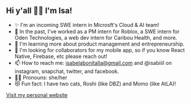 ## Hi y'all 👋🏽 I'm Isa!

- ✨ I'm an incoming SWE intern in Microsft's Cloud & AI team!
- 📜 In the past, I've worked as a PM intern for Roblox, a SWE intern for Oden Technologies, a web dev intern for Caribou Health, and more.
- 🌱 I'm learning more about product management and entrepreneurship.
- 👯 I'm looking for collaborators for my mobile app, so if you know React Native, Firebase, etc please reach out!
- 📫 How to reach me: isabelabonitalla@gmail.com and @isabiiil on instagram, snapchat, twitter, and facebook.
- 🏳️‍🌈 Pronouns: she/her
- 😻 Fun fact: I have two cats, Roshi (like DBZ) and Momo (like AtLA)!

[Visit my personal website](http://isabiiil.tech/)

<!--
**isabiiil/isabiiil** is a ✨ _special_ ✨ repository because its `README.md` (this file) appears on your GitHub profile.

Here are some ideas to get you started:

- 🔭 I’m currently working on ...
- 🌱 I’m currently learning ...
- 👯 I’m looking to collaborate on ...
- 🤔 I’m looking for help with ...
- 💬 Ask me about ...
- 📫 How to reach me: ...
- 😄 Pronouns: ...
- ⚡ Fun fact: ...
-->
